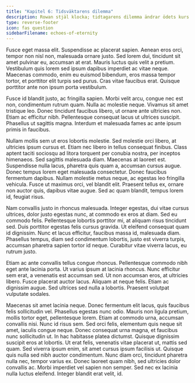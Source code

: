 ```yaml
---
title: "Kapitel 6: Tidsväktarens dilemma"
description: Rowan stjäl klocka; tidtagarens dilemma ändrar ödets kurs.
type: reverse-footer
icon: fas question
sidebarFilename: echoes-of-eternity
---
```

Fusce eget massa elit. Suspendisse ac placerat sapien. Aenean eros orci, tempor non nisl non, malesuada ornare justo. Sed lorem dui, tincidunt sit amet pulvinar eu, accumsan at erat. Mauris luctus quis velit a pretium. Vestibulum quis lorem sed ipsum dapibus imperdiet ac vitae neque. Maecenas commodo, enim eu euismod bibendum, eros massa tempor tortor, et porttitor elit turpis sed purus. Cras vitae faucibus erat. Quisque porttitor ante non ipsum porta vestibulum.

Fusce id blandit justo, ac fringilla sapien. Morbi velit arcu, congue nec est non, condimentum rutrum quam. Nulla ac molestie neque. Vivamus sit amet tristique leo. Donec tincidunt faucibus libero, ut ornare ante ultricies non. Etiam ac efficitur nibh. Pellentesque consequat lacus ut ultrices suscipit. Phasellus ut sagittis magna. Interdum et malesuada fames ac ante ipsum primis in faucibus.

Nullam mollis sem ut eros lobortis molestie. Sed molestie orci libero, at ultricies ipsum cursus et. Etiam nec libero in tellus consequat finibus. Class aptent taciti sociosqu ad litora torquent per conubia nostra, per inceptos himenaeos. Sed sagittis malesuada diam. Maecenas at laoreet est. Suspendisse nulla lacus, pharetra quis quam a, accumsan cursus augue. Donec tempus lorem eget malesuada consectetur. Donec faucibus fermentum dapibus. Nullam molestie metus neque, ac egestas leo fringilla vehicula. Fusce ut maximus orci, vel blandit elit. Praesent tellus ex, ornare non auctor quis, dapibus vitae augue. Sed ac quam blandit, tempus lorem id, feugiat risus.

Nam convallis justo in rhoncus malesuada. Integer egestas, dui vitae cursus ultrices, dolor justo egestas nunc, at commodo ex eros at diam. Sed eu commodo felis. Pellentesque lobortis porttitor mi, at aliquam risus tincidunt sed. Duis porttitor egestas felis cursus gravida. Ut eleifend consequat quam id dignissim. Nunc et lacus efficitur, faucibus massa id, malesuada diam. Phasellus tempus, diam sed condimentum lobortis, justo est viverra turpis, accumsan pharetra sapien tortor id neque. Curabitur vitae viverra lacus, eu rutrum justo.

Etiam ac ante convallis tellus congue rhoncus. Pellentesque commodo nibh eget ante lacinia porta. Ut varius ipsum at lacinia rhoncus. Nunc efficitur sem erat, a venenatis est accumsan sed. Ut non accumsan eros, at ultricies libero. Fusce placerat auctor lacus. Aliquam at neque felis. Etiam ac dignissim augue. Sed ultrices sed nulla a lobortis. Praesent volutpat vulputate sodales.

Maecenas sit amet lacinia neque. Donec fermentum elit lacus, quis faucibus felis sollicitudin vel. Phasellus egestas nunc odio. Mauris non ligula pretium, mollis tortor eget, pellentesque lorem. Etiam at commodo urna, accumsan convallis nisi. Nunc id risus sem. Sed orci felis, elementum quis neque sit amet, iaculis congue neque. Donec consequat urna magna, et faucibus nunc sollicitudin ut. In hac habitasse platea dictumst. Quisque dignissim suscipit eros at lobortis. Ut erat felis, venenatis vitae placerat ut, mattis sed quam. Sed viverra ipsum enim, sit amet cursus ipsum facilisis ut. Quisque quis nulla sed nibh auctor condimentum. Nunc diam orci, tincidunt pharetra nulla nec, tempor varius ex. Donec laoreet quam nibh, sed ultricies dolor convallis ac. Morbi imperdiet vel sapien non semper. Sed nec ex lacinia nulla luctus eleifend. Integer blandit erat velit, id.